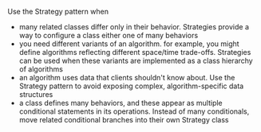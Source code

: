Use the Strategy pattern when

- many related classes differ only in their behavior. Strategies provide a way to configure a class either one of many behaviors
- you need different variants of an algorithm. for example, you might define algorithms reflecting different space/time trade-offs. Strategies can be used when these variants are implemented as a class hierarchy of algorithms
- an algorithm uses data that clients shouldn't know about. Use the Strategy pattern to avoid exposing complex, algorithm-specific data structures
- a class defines many behaviors, and these appear as multiple conditional statements in its operations. Instead of many conditionals, move related conditional branches into their own Strategy class

